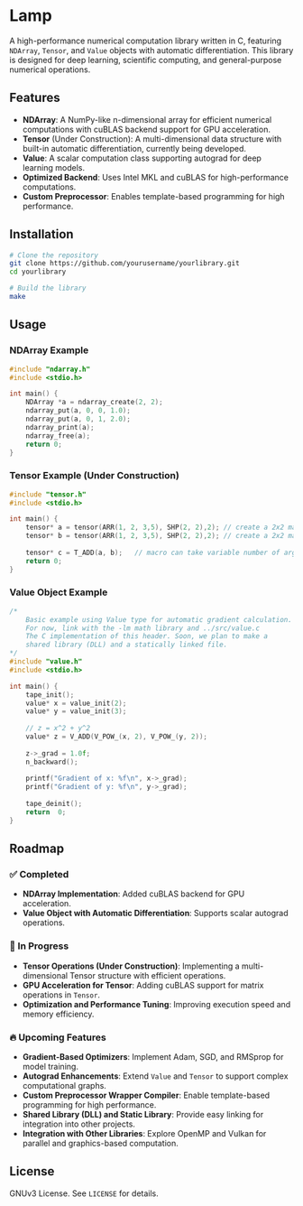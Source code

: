 # Lamp

A high-performance numerical computation library written in C, featuring `NDArray`, `Tensor`, and `Value` objects with automatic differentiation. This library is designed for deep learning, scientific computing, and general-purpose numerical operations.

## Features
- **NDArray**: A NumPy-like n-dimensional array for efficient numerical computations with cuBLAS backend support for GPU acceleration.
- **Tensor** (Under Construction): A multi-dimensional data structure with built-in automatic differentiation, currently being developed.
- **Value**: A scalar computation class supporting autograd for deep learning models.
- **Optimized Backend**: Uses Intel MKL and cuBLAS for high-performance computations.
- **Custom Preprocessor**: Enables template-based programming for high performance.

## Installation
```sh
# Clone the repository
git clone https://github.com/yourusername/yourlibrary.git
cd yourlibrary

# Build the library
make
```

## Usage

### NDArray Example
```c
#include "ndarray.h"
#include <stdio.h>

int main() {
    NDArray *a = ndarray_create(2, 2);
    ndarray_put(a, 0, 0, 1.0);
    ndarray_put(a, 0, 1, 2.0);
    ndarray_print(a);
    ndarray_free(a);
    return 0;
}
```

### Tensor Example (Under Construction)
```c
#include "tensor.h"
#include <stdio.h>

int main() {
    tensor* a = tensor(ARR(1, 2, 3,5), SHP(2, 2),2); // create a 2x2 matrix 
    tensor* b = tensor(ARR(1, 2, 3,5), SHP(2, 2),2); // create a 2x2 matrix 
    
    tensor* c = T_ADD(a, b);   // macro can take variable number of arguments 
    return 0;
}
```

### Value Object Example
```c
/*
    Basic example using Value type for automatic gradient calculation. 
    For now, link with the -lm math library and ../src/value.c 
    The C implementation of this header. Soon, we plan to make a 
    shared library (DLL) and a statically linked file.
*/
#include "value.h"
#include <stdio.h>

int main() {
    tape_init();
    value* x = value_init(2);
    value* y = value_init(3);
    
    // z = x^2 + y^2
    value* z = V_ADD(V_POW_(x, 2), V_POW_(y, 2));
    
    z->_grad = 1.0f;
    n_backward();
    
    printf("Gradient of x: %f\n", x->_grad);
    printf("Gradient of y: %f\n", y->_grad);
    
    tape_deinit();
    return  0;
}
```

## Roadmap

### ✅ Completed
- **NDArray Implementation**: Added cuBLAS backend for GPU acceleration.
- **Value Object with Automatic Differentiation**: Supports scalar autograd operations.

### 🚧 In Progress
- **Tensor Operations (Under Construction)**: Implementing a multi-dimensional Tensor structure with efficient operations.
- **GPU Acceleration for Tensor**: Adding cuBLAS support for matrix operations in `Tensor`.
- **Optimization and Performance Tuning**: Improving execution speed and memory efficiency.

### 🔥 Upcoming Features
- **Gradient-Based Optimizers**: Implement Adam, SGD, and RMSprop for model training.
- **Autograd Enhancements**: Extend `Value` and `Tensor` to support complex computational graphs.
- **Custom Preprocessor Wrapper Compiler**: Enable template-based programming for high performance.
- **Shared Library (DLL) and Static Library**: Provide easy linking for integration into other projects.
- **Integration with Other Libraries**: Explore OpenMP and Vulkan for parallel and graphics-based computation.

## License
GNUv3 License. See `LICENSE` for details.

